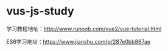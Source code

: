 # vus-js-study

学习教程地址：http://www.runoob.com/vue2/vue-tutorial.html

ES6学习地址：https://www.jianshu.com/p/287e0bb867ae